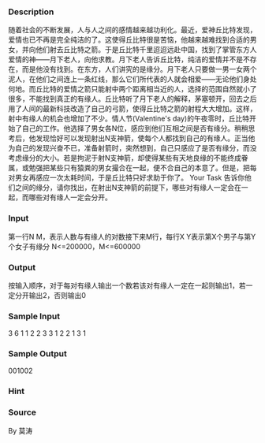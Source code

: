 
### Description
随着社会的不断发展，人与人之间的感情越来越功利化。最近，爱神丘比特发现，爱情也已不再是完全纯洁的了。这使得丘比特很是苦恼，他越来越难找到合适的男女，并向他们射去丘比特之箭。于是丘比特千里迢迢远赴中国，找到了掌管东方人爱情的神——月下老人，向他求教。月下老人告诉丘比特，纯洁的爱情并不是不存在，而是他没有找到。在东方，人们讲究的是缘分。月下老人只要做一男一女两个泥人，在他们之间连上一条红线，那么它们所代表的人就会相爱——无论他们身处何地。而丘比特的爱情之箭只能射中两个距离相当近的人，选择的范围自然就小了很多，不能找到真正的有缘人。丘比特听了月下老人的解释，茅塞顿开，回去之后用了人间的最新科技改造了自己的弓箭，使得丘比特之箭的射程大大增加。这样，射中有缘人的机会也增加了不少。情人节(Valentine's day)的午夜零时，丘比特开始了自己的工作。他选择了男女各N位，感应到他们互相之间是否有缘分。稍稍思考后，他发现恰好可以发现射出N支神箭，使每个人都找到自己的有缘人。正当他为自己的发现兴奋不已，准备射箭时，突然想到，自己只感应了是否有缘分，而没考虑缘分的大小。若是拘泥于射N支神箭，却使得某些有天地良缘的不能终成眷属，或勉强把某些只有猿粪的男女撮合在一起，便不合自己的本意了。但是，把每对男女再感应一次太耗时间，于是丘比特只好求助于你了。 Your Task 告诉你他们之间的缘分，请你找出，在射出N支神箭的前提下，哪些对有缘人一定会在一起，而哪些对有缘人一定会分开。
### Input
第一行N M，表示人数与有缘人的对数接下来M行，每行X Y表示第X个男子与第Y个女子有缘分 N<=200000，M<=600000
### Output
按输入顺序，对于每对有缘人输出一个数若该对有缘人一定在一起则输出1，若一定分开输出2，否则输出0
### Sample Input
3 6
1 1
2 2
3 3
1 2
2 1
3 1

### Sample Output
001002

### Hint

### Source
By 莫涛